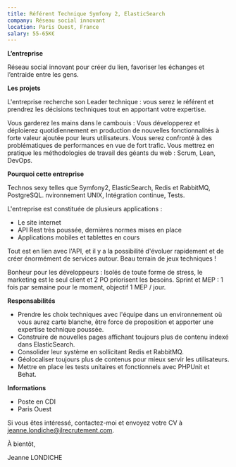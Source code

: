 ```yaml
---
title: Référent Technique Symfony 2, ElasticSearch
company: Réseau social innovant
location: Paris Ouest, France
salary: 55-65K€
---
```


<strong>L’entreprise</strong>

Réseau social innovant pour créer du lien, favoriser les échanges et l’entraide entre les gens.

<strong>Les projets</strong>

L'entreprise recherche son Leader technique : vous serez le référent et prendrez les décisions techniques tout en apportant votre expertise.

Vous garderez les mains dans le cambouis : Vous développerez et déploierez quotidiennement en production de nouvelles fonctionnalités à forte valeur ajoutée pour leurs utilisateurs. Vous serez confronté à des problématiques de performances en vue de fort trafic. Vous mettrez en pratique les méthodologies de travail des géants du web : Scrum, Lean, DevOps.

<strong>Pourquoi cette entreprise</strong>

Technos sexy telles que Symfony2, ElasticSearch, Redis et RabbitMQ, PostgreSQL. nvironnement UNIX, Intégration continue, Tests.

L'entreprise est constituée de plusieurs applications : 

- Le site internet
- API Rest très poussée, dernières normes mises en place
- Applications mobiles et tablettes en cours

Tout est en lien avec l'API, et il y a la possibilité d'évoluer rapidement et de créer énormément de services autour. Beau terrain de jeux techniques !

Bonheur pour les développeurs : Isolés de toute forme de stress, le marketing est le seul client et 2 PO priorisent les besoins. Sprint et MEP : 1 fois par semaine pour le moment, objectif 1 MEP / jour.

<strong>Responsabilités</strong>

- Prendre les choix techniques avec l'équipe dans un environnement où vous aurez carte blanche, être force de proposition et apporter une expertise technique poussée.
- Construire de nouvelles pages affichant toujours plus de contenu indexé dans ElasticSearch.
- Consolider leur système en sollicitant Redis et RabbitMQ.
- Géolocaliser toujours plus de contenus pour mieux servir les utilisateurs.
- Mettre en place les tests unitaires et fonctionnels avec PHPUnit et Behat.

<strong>Informations</strong>

- Poste en CDI
- Paris Ouest

Si vous êtes intéressé, contactez-moi et envoyez votre CV à jeanne.londiche@jlrecrutement.com.

À bientôt,

Jeanne LONDICHE
